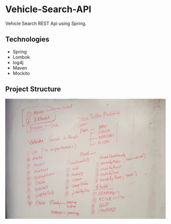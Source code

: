 # Vehicle-Search-API
Vehicle Search REST Api using Spring.

## Technologies

- Spring
- Lombok
- log4j
- Maven
- Mockito

## Project Structure

![alt text](https://github.com/ashokstha/Vehicle-Search-API/blob/master/vehicle-api.jpg)
